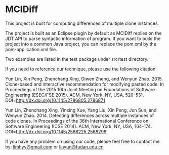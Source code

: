 # MCIDiff
This project is built for computing differences of multiple clone instances.

The project is built as an Eclipse plugin by default as MCIDiff replies on the JDT API to parse syntactic information of program. If you want to build the project into a common Java project, you can replace the pom.xml by the pom-application.xml file.

Two examples are listed in the test package under src/test directory.

If you need to reference our technique, please use the following citation:

Yun Lin, Xin Peng, Zhenchang Xing, Diwen Zheng, and Wenyun Zhao. 2015. Clone-based and interactive recommendation for modifying pasted code. In Proceedings of the 2015 10th Joint Meeting on Foundations of Software Engineering (ESEC/FSE 2015). ACM, New York, NY, USA, 520-531. DOI=http://dx.doi.org/10.1145/2786805.2786871

Yun Lin, Zhenchang Xing, Yinxing Xue, Yang Liu, Xin Peng, Jun Sun, and Wenyun Zhao. 2014. Detecting differences across multiple instances of code clones. In Proceedings of the 36th International Conference on Software Engineering (ICSE 2014). ACM, New York, NY, USA, 164-174. DOI=http://dx.doi.org/10.1145/2568225.2568298

If you have any problem on using our code, please feel free to contact me by: llmhyy@gmail.com or linyun@fudan.edu.cn


